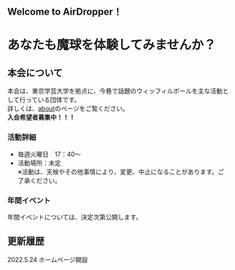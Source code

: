 ## Welcome to AirDropper！

# あなたも魔球を体験してみませんか？

## 本会について
本会は、東京学芸大学を拠点に、今巷で話題のウィッフィルボールを主な活動として行っている団体です。  
詳しくは、[about](/page1.md)のページをご覧ください。  
**入会希望者募集中！！！**  


### 活動詳細

* 毎週火曜日　17：40～
* 活動場所：未定  
※活動は、天候やその他事情により、変更、中止になることがあります。ご了承ください。

### 年間イベント
年間イベントについては、決定次第公開します。

## 更新履歴
2022.5.24 ホームページ開設

